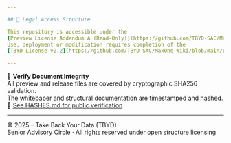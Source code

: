 ```yaml
---

## 📎 Legal Access Structure

This repository is accessible under the  
[Preview License Addendum A (Read-Only)](https://github.com/TBYD-SAC/MaxOne-Wiki/blob/main/LICENSE-Addendum-A.md).  
Use, deployment or modification requires completion of the  
[TBYD License v2.2](https://github.com/TBYD-SAC/MaxOne-Wiki/blob/main/LICENSE.md).

---
```


🔐 **Verify Document Integrity**  
All preview and release files are covered by cryptographic SHA256 validation.  
The whitepaper and structural documentation are timestamped and hashed.  
📎 [See HASHES.md for public verification](https://github.com/TBYD-SAC/MaxOne-Wiki/blob/main/HASHES.md)

---

© 2025 – Take Back Your Data (TBYD)  
Senior Advisory Circle · All rights reserved under open structure licensing
